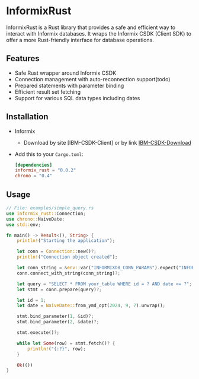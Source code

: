 # InformixRust
InformixRust is a Rust library that provides a safe and efficient way to interact with Informix databases. It wraps the Informix CSDK (Client SDK) to offer a more Rust-friendly interface for database operations.

## Features

- Safe Rust wrapper around Informix CSDK
- Connection management with auto-reconnection support(todo)
- Prepared statements with parameter binding
- Efficient result set fetching
- Support for various SQL data types including dates

## Installation
- Informix
    - Download by site [IBM-CSDK-Client] or by link [IBM-CSDK-Download]
- Add this to your `Cargo.toml`:

    ```toml
    [dependencies]
    informix_rust = "0.0.2"
    chrono = "0.4"
    ```

## Usage


```rs
// File: examples/simple_query.rs
use informix_rust::Connection;
use chrono::NaiveDate;
use std::env;

fn main() -> Result<(), String> {
    println!("Starting the application");

    let conn = Connection::new()?;
    println!("Connection object created");

    let conn_string = &env::var("INFORMIXDB_CONN_PARAMS").expect("INFORMIXDB_CONN_PARAMS must be set");
    conn.connect_with_string(conn_string)?;

    let query = "SELECT * FROM your_table WHERE id = ? AND date <= ?";
    let stmt = conn.prepare(query)?;

    let id = 1;
    let date = NaiveDate::from_ymd_opt(2024, 9, 7).unwrap();

    stmt.bind_parameter(1, &id)?;
    stmt.bind_parameter(2, &date)?;

    stmt.execute()?;

    while let Some(row) = stmt.fetch()? {
        println!("{:?}", row);
    }

    Ok(())
}
```


[IBM-CSDK-Download]: https://ak-delivery04-mul.dhe.ibm.com/sar/CMA/IMA/09ybj/1/clientsdk.4.10.FC15.linux-x86_64.tar